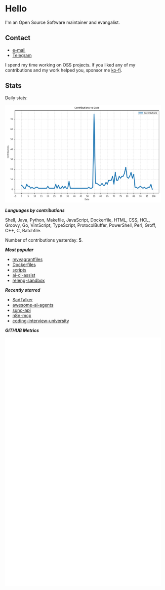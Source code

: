 
# Hello

I'm an Open Source Software maintainer and evangalist.

## Contact

- [e-mail](mailto:askb23@gmail.com)
- [Telegram]()

I spend my time working on OSS projects. If you liked any of
my contributions and my work helped you, sponsor me [ko-fi](https://ko-fi.com/askb23).

## Stats

Daily stats:

![contributions graph](graph.png)

***Languages by contributions***

Shell, Java, Python, Makefile, JavaScript, Dockerfile, HTML, CSS, HCL, Groovy, Go, VimScript, TypeScript, ProtocolBuffer, PowerShell, Perl, Groff, C++, C, Batchfile.

Number of contributions yesterday: **5**.

***Most popular***

- [myvagrantfiles](https://github.com/askb/myvagrantfiles)
- [Dockerfiles](https://github.com/askb/Dockerfiles)
- [scripts](https://github.com/askb/scripts)
- [ai-ci-assist](https://github.com/askb/ai-ci-assist)
- [releng-sandbox](https://github.com/opendaylight/releng-sandbox)

***Recently starred***

- [SadTalker](https://github.com/OpenTalker/SadTalker)
- [awesome-ai-agents](https://github.com/e2b-dev/awesome-ai-agents)
- [suno-api](https://github.com/gcui-art/suno-api)
- [n8n-mcp](https://github.com/czlonkowski/n8n-mcp)
- [coding-interview-university](https://github.com/jwasham/coding-interview-university)

***GITHUB Metrics***

![Metrics](https://github.com/askb/askb/blob/main/github-metrics.svg)


